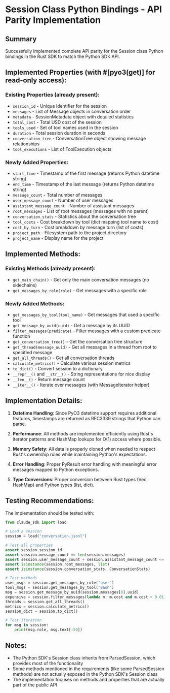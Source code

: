 # Session Class Python Bindings - API Parity Implementation

## Summary

Successfully implemented complete API parity for the Session class Python bindings in the Rust SDK to match the Python SDK API.

## Implemented Properties (with #[pyo3(get)] for read-only access):

### Existing Properties (already present):
- `session_id` - Unique identifier for the session
- `messages` - List of Message objects in conversation order  
- `metadata` - SessionMetadata object with detailed statistics
- `total_cost` - Total USD cost of the session
- `tools_used` - Set of tool names used in the session
- `duration` - Total session duration in seconds
- `conversation_tree` - ConversationTree object showing message relationships
- `tool_executions` - List of ToolExecution objects

### Newly Added Properties:
- `start_time` - Timestamp of the first message (returns Python datetime string)
- `end_time` - Timestamp of the last message (returns Python datetime string)
- `message_count` - Total number of messages
- `user_message_count` - Number of user messages
- `assistant_message_count` - Number of assistant messages
- `root_messages` - List of root messages (messages with no parent)
- `conversation_stats` - Statistics about the conversation tree
- `tool_costs` - Cost breakdown by tool (dict mapping tool name to cost)
- `cost_by_turn` - Cost breakdown by message turn (list of costs)
- `project_path` - Filesystem path to the project directory
- `project_name` - Display name for the project

## Implemented Methods:

### Existing Methods (already present):
- `get_main_chain()` - Get only the main conversation messages (no sidechains)
- `get_messages_by_role(role)` - Get messages with a specific role

### Newly Added Methods:
- `get_messages_by_tool(tool_name)` - Get messages that used a specific tool
- `get_message_by_uuid(uuid)` - Get a message by its UUID
- `filter_messages(predicate)` - Filter messages with a custom predicate function
- `get_conversation_tree()` - Get the conversation tree structure
- `get_thread(message_uuid)` - Get all messages in a thread from root to specified message
- `get_all_threads()` - Get all conversation threads
- `calculate_metrics()` - Calculate various session metrics
- `to_dict()` - Convert session to a dictionary
- `__repr__()` and `__str__()` - String representations for nice display
- `__len__()` - Return message count
- `__iter__()` - Iterate over messages (with MessageIterator helper)

## Implementation Details:

1. **Datetime Handling**: Since PyO3 datetime support requires additional features, timestamps are returned as RFC3339 strings that Python can parse.

2. **Performance**: All methods are implemented efficiently using Rust's iterator patterns and HashMap lookups for O(1) access where possible.

3. **Memory Safety**: All data is properly cloned when needed to respect Rust's ownership rules while maintaining Python's expectations.

4. **Error Handling**: Proper PyResult error handling with meaningful error messages mapped to Python exceptions.

5. **Type Conversions**: Proper conversion between Rust types (Vec, HashMap) and Python types (list, dict).

## Testing Recommendations:

The implementation should be tested with:
```python
from claude_sdk import load

# Load a session
session = load("conversation.jsonl")

# Test all properties
assert session.session_id
assert session.message_count == len(session.messages)
assert session.user_message_count + session.assistant_message_count <= session.message_count
assert isinstance(session.root_messages, list)
assert isinstance(session.conversation_stats, ConversationStats)

# Test methods
user_msgs = session.get_messages_by_role("user")
tool_msgs = session.get_messages_by_tool("Bash")
msg = session.get_message_by_uuid(session.messages[0].uuid)
expensive = session.filter_messages(lambda m: m.cost and m.cost > 0.01)
threads = session.get_all_threads()
metrics = session.calculate_metrics()
session_dict = session.to_dict()

# Test iteration
for msg in session:
    print(msg.role, msg.text[:50])
```

## Notes:

- The Python SDK's Session class inherits from ParsedSession, which provides most of the functionality
- Some methods mentioned in the requirements (like some ParsedSession methods) are not actually exposed in the Python SDK's Session class
- The implementation focuses on methods and properties that are actually part of the public API